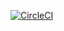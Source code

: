 [![CircleCI](https://circleci.com/gh/Craners/mysterybox-client.svg?style=svg)](https://circleci.com/gh/Craners/mysterybox-client)

